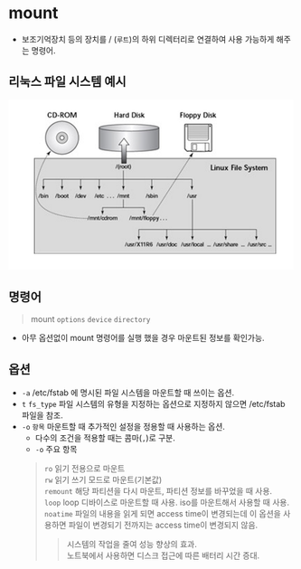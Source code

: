 # mount
- 보조기억장치 등의 장치를 / (`루트`)의 하위 디렉터리로 연결하여 사용 가능하게 해주는 명령어.

## 리눅스 파일 시스템 예시
![fileSystem](../../../../assets/image/linux/fileSystem.png)


## 명령어
> mount `options` `device` `directory`
- 아무 옵션없이 mount 명령어를 실행 했을 경우 마운트된 정보를 확인가능.

## 옵션

- `-a` /etc/fstab 에 명시된 파일 시스템을 마운트할 때 쓰이는 옵션.
- `t` `fs_type` 파일 시스템의 유형을 지정하는 옵션으로 지정하지 않으면 /etc/fstab 파일을 참조.
- `-o` `항목` 마운트할 때 추가적인 설정을 정용할 때 사용하는 옵션.
  - 다수의 조건을 적용할 때는 콤마(`,`)로 구분.
  - `-o` 주요 항목
  > `ro` 읽기 전용으로 마운트  
  > `rw` 읽기 쓰기 모드로 마운트(기본값)  
  > `remount` 해당 파티션을 다시 마운트, 파티션 정보를 바꾸었을 때 사용.   
  > `loop` loop 디바이스로 마운트할 때 사용. iso를 마운트해서 사용할 때 사용.  
  > `noatime` 파일의 내용을 읽게 되면 access time이 변경되는데 이 옵션을 사용하면 파일이 변경되기 전까지는 access time이 변경되지 않음.
  >> 시스템의 작업을 줄여 성능 향상의 효과.  
  >> 노트북에서 사용하면 디스크 접근에 따른 배터리 시간 증대.